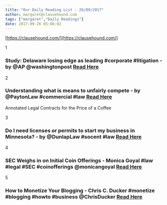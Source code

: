 ```yaml
---
title: "Our Daily Reading List - 26/09/2017"
author: margaret@clausehound.com
tags: ["margaret","Daily Readings"]
date: 2017-09-26 05:06:02
---
```


[https://clausehound.com/](https://clausehound.com/)

1

### Study: Delaware losing edge as leading #corporate #litigation - by @AP @washingtonpost [Read Here](https://goo.gl/spLvWH)

2

### Understanding what is means to unfairly compete - by @PaytonLaw #commercial #law [Read Here](https://goo.gl/ei5sMy)

Annotated Legal Contracts
for the Price of a Coffee

3

### Do I need licenses or permits to start my business in Minnesota? - by @DunlapLaw #socent #law [Read Here](https://goo.gl/qtTybS)

4

### SEC Weighs in on Initial Coin Offerings - Monica Goyal #law #legal #SEC #coinofferings @monicangoyal [Read Here](http://www.slaw.ca/2017/09/15/sec-weighs-in-on-initial-coin-offerings/)

5

### How to Monetize Your Blogging - Chris C. Ducker #monetize #blogging #howto #business @ChrisDucker [Read Here](http://www.chrisducker.com/how-to-monetize-your-blogging/)
